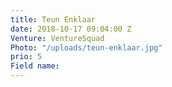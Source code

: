```yaml
---
title: Teun Enklaar
date: 2018-10-17 09:04:00 Z
Venture: VentureSquad
Photo: "/uploads/teun-enklaar.jpg"
prio: 5
Field name: 
---
```


